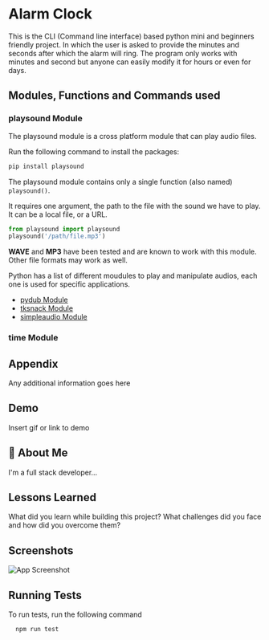 
# Alarm Clock

This is the CLI (Command line interface) based python mini and beginners friendly project. In which the user is asked to provide the minutes and seconds after which the alarm will ring. The program only works with minutes and second but anyone can easily modify it for hours or even for days.


## Modules, Functions and Commands used
### playsound Module
The playsound module is a cross platform module that can play audio files. 

Run the following command to install the packages:
```py
pip install playsound
```
The playsound module contains only a single function (also named) `playsound()`.

It requires one argument, the path to the file with the sound we have to play. It can be a local file, or a URL.
```py
from playsound import playsound
playsound('/path/file.mp3')
```
**WAVE** and **MP3** have been tested and are known to work with this module. Other file formats may work as well.

Python has a list of different moudules to play and manipulate audios, each one is used for specific applications.
* [pydub Module](https://www.geeksforgeeks.org/working-with-wav-files-in-python-using-pydub/)
* [tksnack Module](https://www.geeksforgeeks.org/play-sound-in-python/)
* [simpleaudio Module](https://pypi.org/project/simpleaudio/)


### time Module

## Appendix

Any additional information goes here


## Demo

Insert gif or link to demo


## 🚀 About Me
I'm a full stack developer...


## Lessons Learned

What did you learn while building this project? What challenges did you face and how did you overcome them?


## Screenshots

![App Screenshot](https://via.placeholder.com/468x300?text=App+Screenshot+Here)


## Running Tests

To run tests, run the following command

```bash
  npm run test
```


